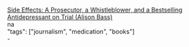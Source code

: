 [Side Effects: A Prosecutor, a Whistleblower, and a Bestselling Antidepressant on Trial (Alison Bass)](http://a.co/0BuSDiT)<br />
na<br />
"tags": ["journalism", "medication", "books"]<br />
-<br />
